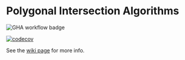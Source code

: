 # Polygonal Intersection Algorithms

![GHA workflow badge](https://github.com/HY-OHTUPROJ-OSRM/Polygonal-Intersections/workflows/CI/badge.svg)

[![codecov](https://codecov.io/gh/HY-OHTUPROJ-OSRM/Polygonal-Intersections/graph/badge.svg?token=SB6N4PZ1HP)](https://codecov.io/gh/HY-OHTUPROJ-OSRM/Polygonal-Intersections)

See the [wiki page](https://github.com/HY-OHTUPROJ-OSRM/osrm-project/wiki/Intersection-Algorithm) for more info.
